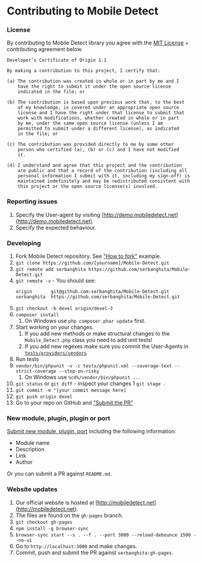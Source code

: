 # Contributing to Mobile Detect

### License

By contributing to Mobile Detect library you agree with the [MIT License](../LICENSE) + contributing agreement below.

```
Developer’s Certificate of Origin 1.1

By making a contribution to this project, I certify that:

(a) The contribution was created in whole or in part by me and I
    have the right to submit it under the open source license
    indicated in the file; or

(b) The contribution is based upon previous work that, to the best
    of my knowledge, is covered under an appropriate open source
    license and I have the right under that license to submit that
    work with modifications, whether created in whole or in part
    by me, under the same open source license (unless I am
    permitted to submit under a different license), as indicated
    in the file; or

(c) The contribution was provided directly to me by some other
    person who certified (a), (b) or (c) and I have not modified
    it.

(d) I understand and agree that this project and the contribution
    are public and that a record of the contribution (including all
    personal information I submit with it, including my sign-off) is
    maintained indefinitely and may be redistributed consistent with
    this project or the open source license(s) involved.
```

### Reporting issues

1. Specify the User-agent by visiting [http://demo.mobiledetect.net](http://demo.mobiledetect.net).
2. Specify the expected behaviour.

### Developing

1. Fork Mobile Detect repository. See ["How to fork"](https://help.github.com/articles/fork-a-repo/#fork-an-example-repository) example.
2. `git clone https://github.com/[yourname]/Mobile-Detect.git`
3. `git remote add serbanghita https://github.com/serbanghita/Mobile-Detect.git`
4. `git remote -v` - You should see:
    ```
    origin       git@github.com:serbanghita/Mobile-Detect.git
    serbanghita  https://github.com/serbanghita/Mobile-Detect.git
    ```
5. `git checkout -b devel origin/devel-3`
6. `composer install`
   1. On Windows use `php composer.phar update` first.
7. Start working on your changes.
    1. If you add new methods or make structural changes to the `Mobile_Detect.php` class
    you need to add unit tests!
    2. If you add new regexes make sure you commit the User-Agents in [`tests/providers/vendors`](https://github.com/serbanghita/Mobile-Detect/tree/master/tests/providers/vendors)
8. Run tests 
9. `vendor/bin/phpunit -v -c tests/phpunit.xml --coverage-text --strict-coverage --stop-on-risky`
   1. On Windows use `%cd%/vendor/bin/phpunit ...`
10. `git status` or `git diff` - inspect your changes
1  `git stage .`
11. `git commit -m "[your commit message here]`
12. `git push origin devel`
13. Go to your repo on GitHub and ["Submit the PR"](https://help.github.com/articles/about-pull-requests/)

### New module, plugin, plugin or port

[Submit new module, plugin, port](issues/new?title=New%203rd%20party%20module&body=Name,%20Link%20and%20Description%20of%20the%20module.)
 including the following information:
* Module name
* Description
* Link
* Author

Or you can submit a PR against `README.md`.

### Website updates

1. Our official website is hosted at [http://mobiledetect.net](http://mobiledetect.net).
2. The files are found on the `gh-pages` branch.
3. `git checkout gh-pages`
4. `npm install -g browser-sync`
5. `browser-sync start --s . --f . --port 3000 --reload-debounce 1500 --no-ui`
6. Go to `http://localhost:3000` and make changes.
7. Commit, push and submit the PR against `serbanghita:gh-pages`.
